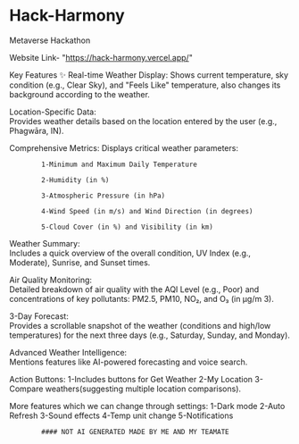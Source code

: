 # Hack-Harmony
Metaverse  Hackathon

Website Link- "https://hack-harmony.vercel.app/"

Key Features ✨
            Real-time Weather Display: Shows current temperature, sky condition (e.g., Clear Sky), and "Feels Like" temperature, also changes its background according to the weather.

Location-Specific Data:                 
            Provides weather details based on the location entered by the user (e.g., Phagwāra, IN).

Comprehensive Metrics: Displays critical weather parameters:

            1-Minimum and Maximum Daily Temperature

            2-Humidity (in %)

            3-Atmospheric Pressure (in hPa)

            4-Wind Speed (in m/s) and Wind Direction (in degrees)

            5-Cloud Cover (in %) and Visibility (in km)

Weather Summary:             
            Includes a quick overview of the overall condition, UV Index (e.g., Moderate), Sunrise, and Sunset times.

Air Quality Monitoring:     
            Detailed breakdown of air quality with the AQI Level (e.g., Poor) and concentrations of key pollutants: PM2.5, PM10, NO₂, and O₃ (in μg/m 
            3).

3-Day Forecast:     
            Provides a scrollable snapshot of the weather (conditions and high/low temperatures) for the next three days (e.g., Saturday,    Sunday, and Monday).

Advanced Weather Intelligence:      
            Mentions features like AI-powered forecasting and voice search.

Action Buttons: 
            1-Includes buttons for Get Weather 
            2-My Location 
            3-Compare weathers(suggesting multiple location comparisons).

More features which we can change through settings: 
            1-Dark mode 
            2-Auto Refresh
            3-Sound effects
            4-Temp unit change
            5-Notifications


            #### NOT AI GENERATED MADE BY ME AND MY TEAMATE
